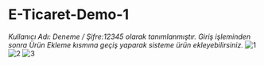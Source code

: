 # E-Ticaret-Demo-1
*Kullanıcı Adı: Deneme / Şifre:12345 olarak tanımlanmıştır. Giriş işleminden sonra Ürün Ekleme kısmına geçiş yaparak sisteme ürün ekleyebilirsiniz.*
![1](https://user-images.githubusercontent.com/91018965/203637913-c71d0fb2-a27c-4c9a-971f-9c8b20d437d1.PNG)
![2](https://user-images.githubusercontent.com/91018965/203637915-c2ade1f3-ea68-4eee-9d40-f45ec7a46352.PNG)
![3](https://user-images.githubusercontent.com/91018965/203637936-b3770626-210d-4ecf-824e-6e762c08bd47.PNG)
